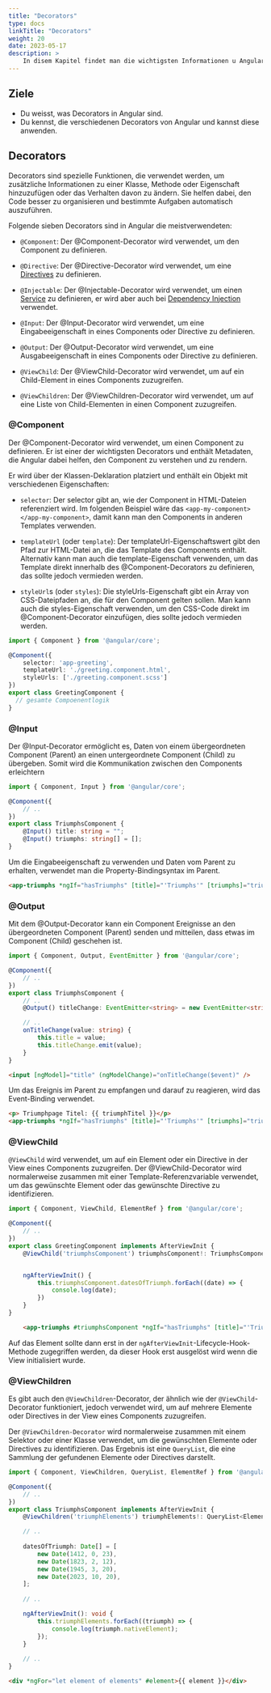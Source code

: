 ```yaml
---
title: "Decorators"
type: docs
linkTitle: "Decorators"
weight: 20
date: 2023-05-17
description: >
    In disem Kapitel findet man die wichtigsten Informationen u Angular Decorators.
---
```

## Ziele
* Du weisst, was Decorators in Angular sind.
* Du kennst, die verschiedenen Decorators von Angular und kannst diese anwenden.

## Decorators
Decorators sind spezielle Funktionen, die verwendet werden, um zusätzliche Informationen zu einer Klasse, Methode oder Eigenschaft hinzuzufügen oder das Verhalten davon zu ändern. Sie helfen dabei, den Code besser zu organisieren und bestimmte Aufgaben automatisch auszuführen.

Folgende sieben Decorators sind in Angular die meistverwendeten:
* `@Component`: Der @Component-Decorator wird verwendet, um den Component  zu definieren.

* `@Directive`: Der @Directive-Decorator wird verwendet, um eine [Directives](../03_7_ts_directives) zu definieren. 

* `@Injectable`: Der @Injectable-Decorator wird verwendet, um einen [Service](../03_8_ts_services) zu definieren, er wird aber auch bei [Dependency Injection](../03_13_ts_dependency_injection) verwendet. 

* `@Input`: Der @Input-Decorator wird verwendet, um eine Eingabeeigenschaft in eines Components oder Directive zu definieren.

* `@Output`: Der @Output-Decorator wird verwendet, um eine Ausgabeeigenschaft in eines Components oder Directive zu definieren. 

* `@ViewChild`: Der @ViewChild-Decorator wird verwendet, um auf ein Child-Element in eines Components zuzugreifen.

* `@ViewChildren`: Der @ViewChildren-Decorator wird verwendet, um auf eine Liste von Child-Elementen in einen Component zuzugreifen.


### @Component
Der @Component-Decorator wird verwendet, um einen Component zu definieren. Er ist einer der wichtigsten Decorators und enthält Metadaten, die Angular dabei helfen, den Component zu verstehen und zu rendern.

Er wird über der Klassen-Deklaration platziert und enthält ein Objekt mit verschiedenen Eigenschaften:

* `selector`: Der selector gibt an, wie der Component in HTML-Dateien referenziert wird. Im folgenden Beispiel wäre das `<app-my-component></app-my-component>`, damit kann man den Components in anderen Templates verwenden.

* `templateUrl` (oder `template`): Der templateUrl-Eigenschaftswert gibt den Pfad zur HTML-Datei an, die das Template des Components enthält. Alternativ kann man auch die template-Eigenschaft verwenden, um das Template direkt innerhalb des @Component-Decorators zu definieren, das sollte jedoch vermieden werden.

* `styleUrl`s (oder `styles`): Die styleUrls-Eigenschaft gibt ein Array von CSS-Dateipfaden an, die für den Component gelten sollen. Man kann auch die styles-Eigenschaft verwenden, um den CSS-Code direkt im @Component-Decorator einzufügen, dies sollte jedoch vermieden werden.

```typescript
import { Component } from '@angular/core';

@Component({
    selector: 'app-greeting',
    templateUrl: './greeting.component.html',
    styleUrls: ['./greeting.component.scss']
})
export class GreetingComponent {
  // gesamte Compoenentlogik 
}
```

### @Input
Der @Input-Decorator ermöglicht es, Daten von einem übergeordneten Component (Parent) an einen untergeordnete Component (Child) zu übergeben.
Somit wird die Kommunikation zwischen den Components erleichtern

```typescript
import { Component, Input } from '@angular/core';

@Component({
    // ..
})
export class TriumphsComponent {
    @Input() title: string = "";
    @Input() triumphs: string[] = [];
}
```

Um die Eingabeeigenschaft zu verwenden und Daten vom Parent zu erhalten, verwendet man die Property-Bindingsyntax im Parent.
```html
<app-triumphs *ngIf="hasTriumphs" [title]="'Triumphs'" [triumphs]="triumphs"></app-triumphs>
```

### @Output
Mit dem @Output-Decorator kann ein Component Ereignisse an den übergeordneten Component (Parent) senden und mitteilen, dass etwas im Component (Child) geschehen ist.

```typescript
import { Component, Output, EventEmitter } from '@angular/core';

@Component({
    // ..
})
export class TriumphsComponent {
    // ..
    @Output() titleChange: EventEmitter<string> = new EventEmitter<string>();

    // ..
    onTitleChange(value: string) {
        this.title = value;
        this.titleChange.emit(value);
    }
}
```
```html
<input [ngModel]="title" (ngModelChange)="onTitleChange($event)" />
```

Um das Ereignis im Parent zu empfangen und darauf zu reagieren, wird das Event-Binding verwendet.
```html
<p> Triumphpage Titel: {{ triumphTitel }}</p>
<app-triumphs *ngIf="hasTriumphs" [title]="'Triumphs'" [triumphs]="triumphs" (titleChange)="handleTitleChange($event)"></app-triumphs>
```

### @ViewChild
`@ViewChild` wird verwendet, um auf ein Element oder ein Directive in der View eines Components zuzugreifen. Der @ViewChild-Decorator wird normalerweise zusammen mit einer Template-Referenzvariable verwendet, um das gewünschte Element oder das gewünschte Directive zu identifizieren.

```typescript
import { Component, ViewChild, ElementRef } from '@angular/core';

@Component({
    // ..
})
export class GreetingComponent implements AfterViewInit {
    @ViewChild('triumphsComponent') triumphsComponent!: TriumphsComponent;


    ngAfterViewInit() {
        this.triumphsComponent.datesOfTriumph.forEach((date) => {
            console.log(date);
        })
    }
}
```
```html
    <app-triumphs #triumphsComponent *ngIf="hasTriumphs" [title]="'Triumphs'" [triumphs]="triumphs" (titleChange)="handleTitleChange($event)"></app-triumphs>
```

Auf das Element sollte dann erst in der `ngAfterViewInit`-Lifecycle-Hook-Methode zugegriffen werden, da dieser Hook erst ausgelöst wird wenn die View initialisiert wurde.

### @ViewChildren
Es gibt auch den `@ViewChildren`-Decorator, der ähnlich wie der `@ViewChild`-Decorator funktioniert, jedoch verwendet wird, um auf mehrere Elemente oder Directives in der View eines Components zuzugreifen.

Der `@ViewChildren-Decorator` wird normalerweise zusammen mit einem Selektor oder einer Klasse verwendet, um die gewünschten Elemente oder Directives zu identifizieren. Das Ergebnis ist eine `QueryList`, die eine Sammlung der gefundenen Elemente oder Directives darstellt.

```typescript
import { Component, ViewChildren, QueryList, ElementRef } from '@angular/core';

@Component({
    // ..
})
export class TriumphsComponent implements AfterViewInit {
    @ViewChildren('triumphElements') triumphElements!: QueryList<ElementRef>;

    // ..
    
    datesOfTriumph: Date[] = [
        new Date(1412, 0, 23),
        new Date(1823, 2, 12),
        new Date(1945, 3, 20),
        new Date(2023, 10, 20),
    ];
    
    // ..

    ngAfterViewInit(): void {
        this.triumphElements.forEach((triumph) => {
            console.log(triumph.nativeElement);
        });
    }
    
    // ..
}
```
```html
<div *ngFor="let element of elements" #element>{{ element }}</div>
```
